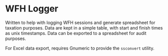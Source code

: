 # WFH Logger

Written to help with logging WFH sessions and generate spreadsheet for taxation
purposes.  Data are kept in a simple table, with start and finish times as unix
timestamps.  Data can be exported to a spreadsheet for audit purposes.

For Excel data export, requires Gnumeric to provide the `ssconvert` utility.
